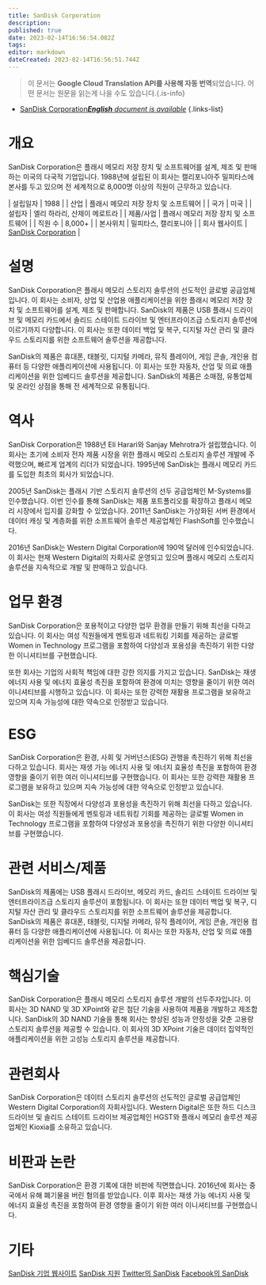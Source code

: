 ```yaml
---
title: SanDisk Corporation
description: 
published: true
date: 2023-02-14T16:56:54.082Z
tags: 
editor: markdown
dateCreated: 2023-02-14T16:56:51.744Z
---
```


> 이 문서는 **Google Cloud Translation API를 사용해 자동 번역**되었습니다.
어떤 문서는 원문을 읽는게 나을 수도 있습니다.{.is-info}



- [SanDisk Corporation***English** document is available*](/en/Knowledge-base/Dictionary/Company/sandisk-corporation)
{.links-list}


# 개요
SanDisk Corporation은 플래시 메모리 저장 장치 및 소프트웨어를 설계, 제조 및 판매하는 미국의 다국적 기업입니다. 1988년에 설립된 이 회사는 캘리포니아주 밀피타스에 본사를 두고 있으며 전 세계적으로 8,000명 이상의 직원이 근무하고 있습니다.

| 설립일자 | 1988 |
| 산업 | 플래시 메모리 저장 장치 및 소프트웨어 |
| 국가 | 미국 |
| 설립자 | 엘리 하라리, 산제이 메로트라 |
| 제품/사업 | 플래시 메모리 저장 장치 및 소프트웨어 |
| 직원 수 | 8,000+ |
| 본사위치 | 밀피타스, 캘리포니아 |
| 회사 웹사이트 | [SanDisk Corporation](https://www.sandisk.com/) |

# 설명
SanDisk Corporation은 플래시 메모리 스토리지 솔루션의 선도적인 글로벌 공급업체입니다. 이 회사는 소비자, 상업 및 산업용 애플리케이션을 위한 플래시 메모리 저장 장치 및 소프트웨어를 설계, 제조 및 판매합니다. SanDisk의 제품은 USB 플래시 드라이브 및 메모리 카드에서 솔리드 스테이트 드라이브 및 엔터프라이즈급 스토리지 솔루션에 이르기까지 다양합니다. 이 회사는 또한 데이터 백업 및 복구, 디지털 자산 관리 및 클라우드 스토리지를 위한 소프트웨어 솔루션을 제공합니다.

SanDisk의 제품은 휴대폰, 태블릿, 디지털 카메라, 뮤직 플레이어, 게임 콘솔, 개인용 컴퓨터 등 다양한 애플리케이션에 사용됩니다. 이 회사는 또한 자동차, 산업 및 의료 애플리케이션을 위한 임베디드 솔루션을 제공합니다. SanDisk의 제품은 소매점, 유통업체 및 온라인 상점을 통해 전 세계적으로 유통됩니다.

# 역사
SanDisk Corporation은 1988년 Eli Harari와 Sanjay Mehrotra가 설립했습니다. 이 회사는 초기에 소비자 전자 제품 시장을 위한 플래시 메모리 스토리지 솔루션 개발에 주력했으며, 빠르게 업계의 리더가 되었습니다. 1995년에 SanDisk는 플래시 메모리 카드를 도입한 최초의 회사가 되었습니다.

2005년 SanDisk는 플래시 기반 스토리지 솔루션의 선두 공급업체인 M-Systems를 인수했습니다. 이번 인수를 통해 SanDisk는 제품 포트폴리오를 확장하고 플래시 메모리 시장에서 입지를 강화할 수 있었습니다. 2011년 SanDisk는 가상화된 서버 환경에서 데이터 캐싱 및 계층화를 위한 소프트웨어 솔루션 제공업체인 FlashSoft를 인수했습니다.

2016년 SanDisk는 Western Digital Corporation에 190억 달러에 인수되었습니다. 이 회사는 현재 Western Digital의 자회사로 운영되고 있으며 플래시 메모리 스토리지 솔루션을 지속적으로 개발 및 판매하고 있습니다.

# 업무 환경
SanDisk Corporation은 포용적이고 다양한 업무 환경을 만들기 위해 최선을 다하고 있습니다. 이 회사는 여성 직원들에게 멘토링과 네트워킹 기회를 제공하는 글로벌 Women in Technology 프로그램을 포함하여 다양성과 포용성을 촉진하기 위한 다양한 이니셔티브를 구현했습니다.

또한 회사는 기업의 사회적 책임에 대한 강한 의지를 가지고 있습니다. SanDisk는 재생 에너지 사용 및 에너지 효율성 촉진을 포함하여 환경에 미치는 영향을 줄이기 위한 여러 이니셔티브를 시행하고 있습니다. 이 회사는 또한 강력한 재활용 프로그램을 보유하고 있으며 지속 가능성에 대한 약속으로 인정받고 있습니다.

# ESG
SanDisk Corporation은 환경, 사회 및 거버넌스(ESG) 관행을 촉진하기 위해 최선을 다하고 있습니다. 회사는 재생 가능 에너지 사용 및 에너지 효율성 촉진을 포함하여 환경 영향을 줄이기 위한 여러 이니셔티브를 구현했습니다. 이 회사는 또한 강력한 재활용 프로그램을 보유하고 있으며 지속 가능성에 대한 약속으로 인정받고 있습니다.

SanDisk는 또한 직장에서 다양성과 포용성을 촉진하기 위해 최선을 다하고 있습니다. 이 회사는 여성 직원들에게 멘토링과 네트워킹 기회를 제공하는 글로벌 Women in Technology 프로그램을 포함하여 다양성과 포용성을 촉진하기 위한 다양한 이니셔티브를 구현했습니다.

# 관련 서비스/제품
SanDisk의 제품에는 USB 플래시 드라이브, 메모리 카드, 솔리드 스테이트 드라이브 및 엔터프라이즈급 스토리지 솔루션이 포함됩니다. 이 회사는 또한 데이터 백업 및 복구, 디지털 자산 관리 및 클라우드 스토리지를 위한 소프트웨어 솔루션을 제공합니다. SanDisk의 제품은 휴대폰, 태블릿, 디지털 카메라, 뮤직 플레이어, 게임 콘솔, 개인용 컴퓨터 등 다양한 애플리케이션에 사용됩니다. 이 회사는 또한 자동차, 산업 및 의료 애플리케이션을 위한 임베디드 솔루션을 제공합니다.

# 핵심기술
SanDisk Corporation은 플래시 메모리 스토리지 솔루션 개발의 선두주자입니다. 이 회사는 3D NAND 및 3D XPoint와 같은 첨단 기술을 사용하여 제품을 개발하고 제조합니다. SanDisk의 3D NAND 기술을 통해 회사는 향상된 성능과 안정성을 갖춘 고용량 스토리지 솔루션을 제공할 수 있습니다. 이 회사의 3D XPoint 기술은 데이터 집약적인 애플리케이션을 위한 고성능 스토리지 솔루션을 제공합니다.

# 관련회사
SanDisk Corporation은 데이터 스토리지 솔루션의 선도적인 글로벌 공급업체인 Western Digital Corporation의 자회사입니다. Western Digital은 또한 하드 디스크 드라이브 및 솔리드 스테이트 드라이브 제공업체인 HGST와 플래시 메모리 솔루션 제공업체인 Kioxia를 소유하고 있습니다.

# 비판과 논란
SanDisk Corporation은 환경 기록에 대한 비판에 직면했습니다. 2016년에 회사는 중국에서 유해 폐기물을 버린 혐의를 받았습니다. 이후 회사는 재생 가능 에너지 사용 및 에너지 효율성 촉진을 포함하여 환경 영향을 줄이기 위한 여러 이니셔티브를 구현했습니다.

# 기타
[SanDisk 기업 웹사이트](https://www.sandisk.com/)
[SanDisk 지원](https://support.sandisk.com/)
[Twitter의 SanDisk](https://twitter.com/SanDisk)
[Facebook의 SanDisk](https://www.facebook.com/SanDisk/)